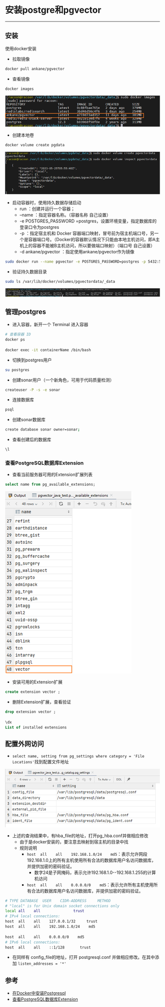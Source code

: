 # 安装postgre和pgvector

---

## 安装

使用docker安装

* 拉取镜像

```bash
docker pull ankane/pgvector
```

* 查看镜像

```bash
docker images
```

![image](../images/2023/05/20230526112018.png)

* 创建本地卷

```bash
docker volume create pgdata
```

![image](../images/2023/05/20230526092424.png)

* 启动容器时，使用持久数据存储启动
  * run ：创建并运行一个容器；
  * –name ：指定容器名称。（容器名称 自己设置）
  * -e POSTGRES_PASSWORD =postgres，设置环境变量，指定数据库的登录口令为postgres
  * -p ：指定宿主机和 Docker 容器端口映射，冒号前为宿主机端口号，另一个是容器端口号。（Docker的容器默认情况下只能由本地主机访问，即A主机上的容器不能被B主机访问，所以要做端口映射）（端口号 自己设置）
  * -d ankane/pgvector ：指定使用ankane/pgvector作为镜像

```bash
sudo docker run --name pgvector -e POSTGRES_PASSWORD=postgres -p 5432:5432 -v pgvectordata:/var/lib/postgresql/data -d ankane/pgvector
```

* 验证持久数据目录

```bash
sudo ls /var/lib/docker/volumes/pgvectordata/_data
```

![image](../images/2023/05/20230526114914.png)

## 管理postgres

* 进入容器，新开一个 Terminal 进入容器

```bash
# 查看容器 ID
docker ps

docker exec -it containerName /bin/bash
```

* 切换到postgres用户

```bash
su postgres
```

* 创建sonar用户（一个新角色，可用于代码质量检测）

```bash
createuser -P -s -e sonar
```

* 连接数据库

```bash
psql
```

* 创建sonar数据库

```bash
create database sonar owner=sonar;
```

* 查看创建后的数据库

```bash
\l
```

### 查看PostgreSQL数据库Extension

* 查看当前服务器可用的Extension扩展列表

```sql
select name from pg_available_extensions;
```

![image](../images/2023/05/20230526115805.png)

* 安装可用的Extension扩展

```sql
create extension vector ;
```

* 删除Extension扩展，查看验证

```sql
drop extension vector ;
 
\dx
List of installed extensions
```

## 配置外网访问

* `select name, setting from pg_settings where category = 'File Locations'`找到配置文件地址

![image](../images/2023/05/20230526142924.png)

* 上述的查询结果中，有hba_file的地址，打开pg_hba.conf并做相应修改
  * 由于是docker安装的，要注意去映射到宿主机的目录中找
  * 规则说明
    * `host  all    all    192.168.1.0/24    md5`：表示允许网段192.168.1.0上的所有主机使用所有合法的数据库用户名访问数据库，并提供加密的密码验证。
      * 数字24是子网掩码，表示允许192.168.1.0--192.168.1.255的计算机访问
    * `host  all    all    0.0.0.0/0    md5`：表示允许所有主机使用所有合法的数据库用户名访问数据库，并提供加密的密码验证。

```bash
# TYPE DATABASE  USER    CIDR-ADDRESS     METHOD
# "local" is for Unix domain socket connections only
local all    all               trust
# IPv4 local connections:
host  all    all    127.0.0.1/32     trust
host  all    all    192.168.1.0/24    md5

host  all    all    0.0.0.0/0    md5
# IPv6 local connections:
host  all    all    ::1/128       trust
```

* 在同样有 config_file的地址，打开 postgresql.conf 并做相应修改。在其中添加 `listen_addresses = '*'`

## 参考

* [在Docker中安装Postgresql](https://zhuanlan.zhihu.com/p/434248483)
* [查看PostgreSQL数据库Extension](https://blog.csdn.net/zhanyong168/article/details/104361364)
